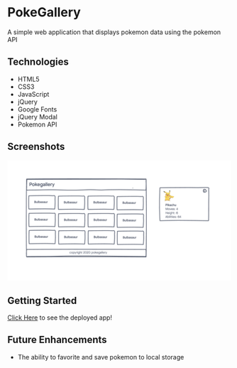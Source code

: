 # PokeGallery

A simple web application that displays pokemon data using the pokemon API

## Technologies

- HTML5
- CSS3
- JavaScript
- jQuery
- Google Fonts
- jQuery Modal
- Pokemon API

## Screenshots

![wireframe](./imgs/wireframe.png)

## Getting Started
[Click Here](https://dcameronnguyen.github.io/pokegallery/) to see the deployed app!

## Future Enhancements
- The ability to favorite and save pokemon to local storage
